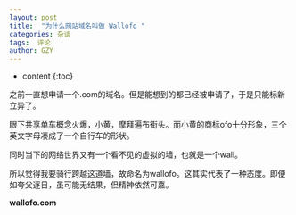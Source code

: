 ```yaml
---
layout: post
title:  "为什么网站域名叫做 Wallofo "
categories: 杂谈
tags:  评论
author: GZY
---
```


* content
{:toc}

之前一直想申请一个.com的域名。但是能想到的都已经被申请了，于是只能标新立异了。





眼下共享单车概念火爆，小黄，摩拜遍布街头。而小黄的商标ofo十分形象，三个英文字母凑成了一个自行车的形状。

同时当下的网络世界又有一个看不见的虚拟的墙，也就是一个wall。

所以觉得我要骑行跨越这道墙，故命名为wallofo。这其实代表了一种态度。即便如夸父逐日，虽可能无结果，但精神依然可嘉。

**wallofo.com**